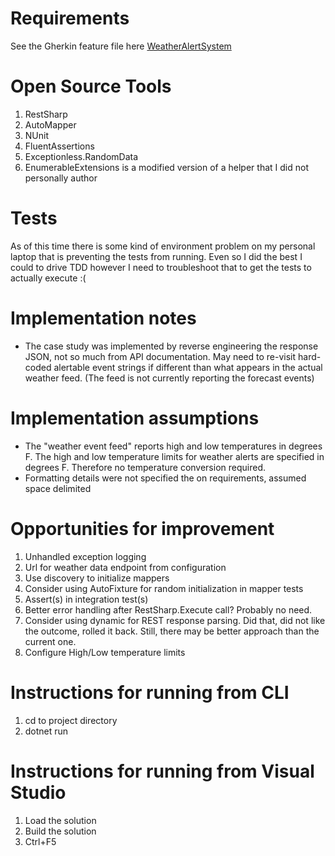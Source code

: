 # Requirements
See the Gherkin feature file here [WeatherAlertSystem](https://github.com/arthg/SPKCS/blob/master/WeatherAlertSystem.feature "WeatherAlertSystem")

#  Open Source Tools
1. RestSharp
2. AutoMapper
3. NUnit
4. FluentAssertions
5. Exceptionless.RandomData
6. EnumerableExtensions is a modified version of a helper that I did not personally author

# Tests
As of this time there is some kind of environment problem on my personal laptop that is preventing the tests from running.  Even so I did the best I could to drive TDD however I need to troubleshoot that to get the tests to actually execute :( 

# Implementation notes
* The case study was implemented by reverse engineering the response JSON, not so much from API documentation.  May need to re-visit hard-coded alertable event strings if different than what appears in the actual weather feed.  (The feed is not currently reporting the forecast events) 
# Implementation assumptions 
* The "weather event feed" reports high and low temperatures in degrees F.  The high and low temperature limits for weather alerts are specified in degrees F.  Therefore no temperature conversion required.
* Formatting details were not specified the on requirements, assumed space delimited

# Opportunities for improvement
1. Unhandled exception logging
2. Url for weather data endpoint from configuration
3. Use discovery to initialize mappers
4. Consider using AutoFixture for random initialization in mapper tests
5. Assert(s) in integration test(s)
6. Better error handling after RestSharp.Execute call?  Probably no need.
7. Consider using dynamic for REST response parsing.  Did that, did not like the outcome, rolled it back.  Still, there may be better approach than the current one.
8. Configure High/Low temperature limits

# Instructions for running from CLI
1. cd to project directory
2. dotnet run 

# Instructions for running from Visual Studio
1. Load the solution
2. Build the solution
3. Ctrl+F5